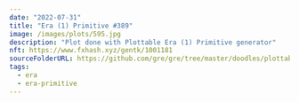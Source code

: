 ```yaml
---
date: "2022-07-31"
title: "Era (1) Primitive #389"
image: /images/plots/595.jpg
description: "Plot done with Plottable Era (1) Primitive generator"
nft: https://www.fxhash.xyz/gentk/1001181
sourceFolderURL: https://github.com/gre/gre/tree/master/doodles/plottable-era-primitive
tags:
  - era
  - era-primitive
---
```

